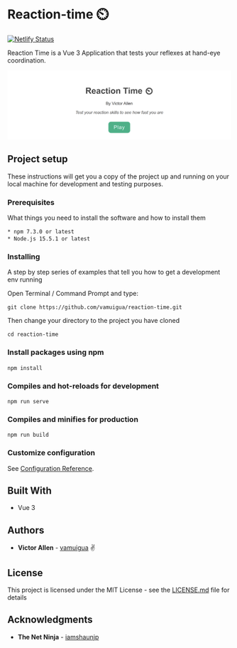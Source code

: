 # Reaction-time ⏲️

[![Netlify Status](https://api.netlify.com/api/v1/badges/46f397f9-eac9-4c8a-9464-6a899f799699/deploy-status)](https://app.netlify.com/sites/reaction-time-game/deploys)

Reaction Time is a Vue 3 Application that tests your reflexes at hand-eye coordination.

![App screenshot](src/assets/screenshot.png)

## Project setup

These instructions will get you a copy of the project up and running on your local machine for development and testing purposes.

### Prerequisites

What things you need to install the software and how to install them

```
* npm 7.3.0 or latest
* Node.js 15.5.1 or latest
```

### Installing

A step by step series of examples that tell you how to get a development env running

Open Terminal / Command Prompt and type:

```
git clone https://github.com/vamuigua/reaction-time.git
```

Then change your directory to the project you have cloned

```
cd reaction-time
```

### Install packages using npm

```
npm install
```

### Compiles and hot-reloads for development

```
npm run serve
```

### Compiles and minifies for production

```
npm run build
```

### Customize configuration

See [Configuration Reference](https://cli.vuejs.org/config/).

## Built With

- Vue 3

## Authors

- **Victor Allen** - [vamuigua](https://github.com/vamuigua) :v:

## License

This project is licensed under the MIT License - see the [LICENSE.md](LICENSE) file for details

## Acknowledgments

- **The Net Ninja** - [iamshaunjp](https://github.com/iamshaunjp)
